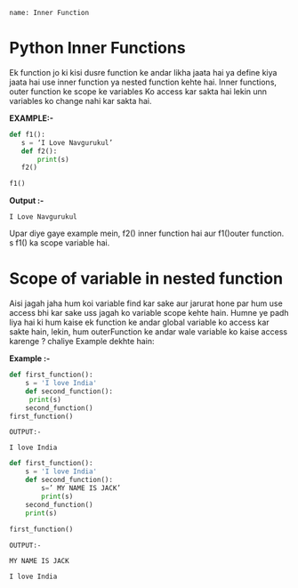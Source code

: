 ```ngMeta
name: Inner Function
```

#  Python Inner Functions

Ek function jo ki kisi dusre function ke andar likha jaata hai ya define kiya jaata hai use inner function ya nested function kehte hai. Inner functions, outer function ke scope ke variables
Ko access kar sakta hai lekin unn variables ko change nahi kar sakta hai.


**EXAMPLE:-**

```python
def f1():
   s = ‘I Love Navgurukul’
   def f2():
       print(s)
   f2()

f1()
 ```
**Output :-**

```
I Love Navgurukul
 ```

Upar diye gaye example mein, f2() inner function hai aur f1()outer function. s f1()  ka scope variable hai.

    
# Scope of variable in nested function


Aisi jagah jaha hum koi variable find kar sake aur jarurat hone par hum use access bhi kar sake uss jagah ko variable scope kehte hain.
Humne ye padh liya hai ki hum kaise ek function ke andar global variable ko access kar sakte hain, lekin, hum outerFunction ke andar wale variable ko kaise access karenge ? chaliye Example dekhte hain:

**Example :-**

```python
def first_function():
    s = 'I love India'
    def second_function():
   	 print(s)	 
    second_function()
first_function()
 ```

`OUTPUT:- `
```
I love India
 ```

```python
def first_function():
    s = 'I love India'
    def second_function():
		s=’ MY NAME IS JACK’
   	 	print(s)	 
    second_function()
    print(s)	
 
first_function()
 ```
`OUTPUT:-`

```
MY NAME IS JACK

I love India
 ```